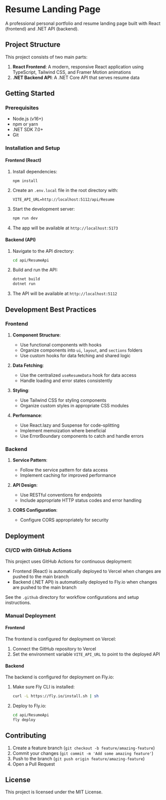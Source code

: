# Resume Landing Page

A professional personal portfolio and resume landing page built with React (frontend) and .NET API (backend).

## Project Structure

This project consists of two main parts:

1. **React Frontend**: A modern, responsive React application using TypeScript, Tailwind CSS, and Framer Motion animations
2. **.NET Backend API**: A .NET Core API that serves resume data

## Getting Started

### Prerequisites

- Node.js (v16+)
- npm or yarn
- .NET SDK 7.0+
- Git

### Installation and Setup

#### Frontend (React)

1. Install dependencies:

   ```bash
   npm install
   ```

2. Create an `.env.local` file in the root directory with:

   ```
   VITE_API_URL=http://localhost:5112/api/Resume
   ```

3. Start the development server:

   ```bash
   npm run dev
   ```

4. The app will be available at `http://localhost:5173`

#### Backend (API)

1. Navigate to the API directory:

   ```bash
   cd api/ResumeApi
   ```

2. Build and run the API:

   ```bash
   dotnet build
   dotnet run
   ```

3. The API will be available at `http://localhost:5112`

## Development Best Practices

### Frontend

1. **Component Structure**:

   - Use functional components with hooks
   - Organize components into `ui`, `layout`, and `sections` folders
   - Use custom hooks for data fetching and shared logic

2. **Data Fetching**:

   - Use the centralized `useResumeData` hook for data access
   - Handle loading and error states consistently

3. **Styling**:

   - Use Tailwind CSS for styling components
   - Organize custom styles in appropriate CSS modules

4. **Performance**:
   - Use React.lazy and Suspense for code-splitting
   - Implement memoization where beneficial
   - Use ErrorBoundary components to catch and handle errors

### Backend

1. **Service Pattern**:

   - Follow the service pattern for data access
   - Implement caching for improved performance

2. **API Design**:

   - Use RESTful conventions for endpoints
   - Include appropriate HTTP status codes and error handling

3. **CORS Configuration**:
   - Configure CORS appropriately for security

## Deployment

### CI/CD with GitHub Actions

This project uses GitHub Actions for continuous deployment:

- Frontend (React) is automatically deployed to Vercel when changes are pushed to the main branch
- Backend (.NET API) is automatically deployed to Fly.io when changes are pushed to the main branch

See the `.github` directory for workflow configurations and setup instructions.

### Manual Deployment

#### Frontend

The frontend is configured for deployment on Vercel:

1. Connect the GitHub repository to Vercel
2. Set the environment variable `VITE_API_URL` to point to the deployed API

#### Backend

The backend is configured for deployment on Fly.io:

1. Make sure Fly CLI is installed:

   ```bash
   curl -L https://fly.io/install.sh | sh
   ```

2. Deploy to Fly.io:
   ```bash
   cd api/ResumeApi
   fly deploy
   ```

## Contributing

1. Create a feature branch (`git checkout -b feature/amazing-feature`)
2. Commit your changes (`git commit -m 'Add some amazing feature'`)
3. Push to the branch (`git push origin feature/amazing-feature`)
4. Open a Pull Request

## License

This project is licensed under the MIT License.
